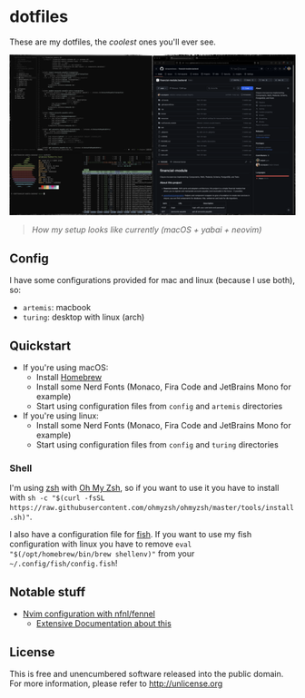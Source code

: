 # dotfiles

These are my dotfiles, the *coolest* ones you'll ever see.

![screenshot from workflow](docs/screenshot.png)
> *How my setup looks like currently (macOS + yabai + neovim)*

## Config
I have some configurations provided for mac and linux (because I use both), so:
- `artemis`: macbook
- `turing`: desktop with linux (arch)

## Quickstart
- If you're using macOS:
  - Install [Homebrew](https://brew.sh/)
  - Install some Nerd Fonts (Monaco, Fira Code and JetBrains Mono for example)
  - Start using configuration files from `config` and `artemis` directories
- If you're using linux:
  - Install some Nerd Fonts (Monaco, Fira Code and JetBrains Mono for example)
  - Start using configuration files from `config` and `turing` directories
 
### Shell
I'm using [zsh](https://www.zsh.org/) with [Oh My Zsh](https://ohmyz.sh/), so if you want to use it you have to install with `sh -c "$(curl -fsSL https://raw.githubusercontent.com/ohmyzsh/ohmyzsh/master/tools/install.sh)"`.

I also have a configuration file for [fish](https://fishshell.com/). If you want to use my fish configuration with linux you have to remove `eval "$(/opt/homebrew/bin/brew shellenv)"` from your `~/.config/fish/config.fish`!

## Notable stuff
 - [Nvim configuration with nfnl/fennel](https://github.com/lanjoni/dotfiles/tree/master/config/nvim)
   - [Extensive Documentation about this](https://github.com/rafaeldelboni/cajus-nfnl)

## License
This is free and unencumbered software released into the public domain.  
For more information, please refer to <http://unlicense.org>
